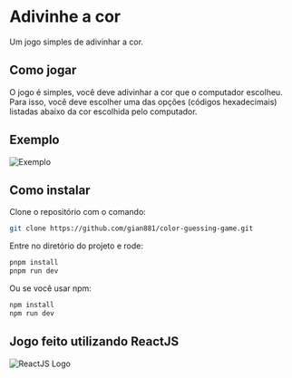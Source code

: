 # Adivinhe a cor

Um jogo simples de adivinhar a cor.

## Como jogar

O jogo é simples, você deve adivinhar a cor que o computador escolheu. Para isso, você deve escolher uma das opções (códigos hexadecimais) listadas abaixo da cor escolhida pelo computador.

## Exemplo
![Exemplo](../media/exemplo.png?raw=true)

## Como instalar
Clone o repositório com o comando:

```bash
git clone https://github.com/gian881/color-guessing-game.git
```

Entre no diretório do projeto e rode:

```bash
pnpm install
pnpm run dev
```

Ou se você usar npm:

```bash
npm install
npm run dev
```

## Jogo feito utilizando ReactJS
![ReactJS Logo](../media/reactjs-logo.svg?raw=true) 